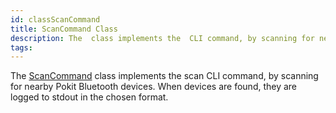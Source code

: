 ```yaml
---
id: classScanCommand
title: ScanCommand Class
description: The  class implements the  CLI command, by scanning for nearby Pokit Bluetooth devices.
tags:
---
```

The <a href="classScanCommand">ScanCommand</a> class implements the scan CLI command, by scanning for nearby Pokit Bluetooth devices.
When devices are found, they are logged to stdout in the chosen format.